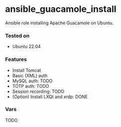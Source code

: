 # ansible_guacamole_install

Ansible role installing Apache Guacamole on Ubuntu.

### Tested on
* Ubuntu 22.04

### Features
* Install Tomcat
* Basic (XML) auth
* MySQL auth: TODO
* TOTP auth: TODO
* Session recording: TODO
* (Option) Install LXQt and xrdp: DONE

### Vars
TODO
